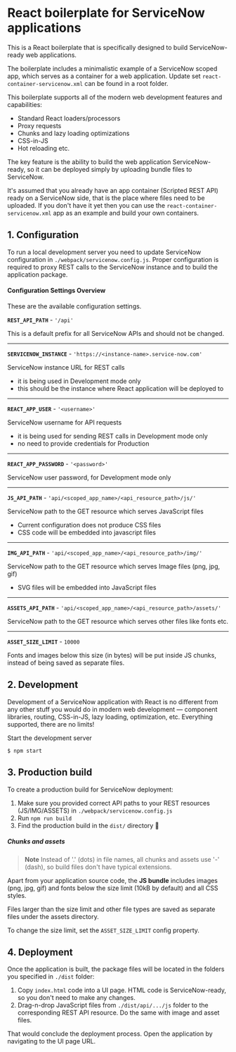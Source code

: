 # React boilerplate for ServiceNow applications

This is a React boilerplate that is specifically designed to build ServiceNow-ready web applications.

The boilerplate includes a minimalistic example of a ServiceNow scoped app, which serves as a container for a web application. Update set `react-container-servicenow.xml` can be found in a root folder.

This boilerplate supports all of the modern web development features and capabilities:

- Standard React loaders/processors
- Proxy requests
- Chunks and lazy loading optimizations
- CSS-in-JS
- Hot reloading etc.

The key feature is the ability to build the web application ServiceNow-ready, so it can be deployed simply by uploading bundle files to ServiceNow.

It's assumed that you already have an app container (Scripted REST API) ready on a ServiceNow side, that is the place where files need to be uploaded. If you don't have it yet then you can use the `react-container-servicenow.xml` app as an example and build your own containers.

## 1. Configuration

To run a local development server you need to update ServiceNow configuration in `./webpack/servicenow.config.js`. Proper configuration is required to proxy REST calls to the ServiceNow instance and to build the application package.

#### Configuration Settings Overview

These are the available configuration settings.

**`REST_API_PATH`** - `'/api'`

This is a default prefix for all ServiceNow APIs and should not be changed.

---

**`SERVICENOW_INSTANCE`** - `'https://<instance-name>.service-now.com'`

ServiceNow instance URL for REST calls

- it is being used in Development mode only
- this should be the instance where React application will be deployed to

---

**`REACT_APP_USER`** - `'<username>'`

ServiceNow username for API requests

- it is being used for sending REST calls in Development mode only
- no need to provide credentials for Production

---

**`REACT_APP_PASSWORD`** - `'<password>'`

ServiceNow user password, for Development mode only

---

**`JS_API_PATH`** - `'api/<scoped_app_name>/<api_resource_path>/js/'`

ServiceNow path to the GET resource which serves JavaScript files

- Current configuration does not produce CSS files
- CSS code will be embedded into javascript files

---

**`IMG_API_PATH`** - `'api/<scoped_app_name>/<api_resource_path>/img/'`

ServiceNow path to the GET resource which serves Image files (png, jpg, gif)

- SVG files will be embedded into JavaScript files

---

**`ASSETS_API_PATH`** - `'api/<scoped_app_name>/<api_resource_path>/assets/'`

ServiceNow path to the GET resource which serves other files like fonts etc.

---

**`ASSET_SIZE_LIMIT`** - `10000`

Fonts and images below this size (in bytes) will be put inside JS chunks, instead of being saved as separate files.

## 2. Development

Development of a ServiceNow application with React is no different from any other stuff you would do in modern web development — component libraries, routing, CSS-in-JS, lazy loading, optimization, etc. Everything supported, there are no limits!

Start the development server

```
$ npm start
```

## 3. Production build

To create a production build for ServiceNow deployment:

1. Make sure you provided correct API paths to your REST resources (JS/IMG/ASSETS) in `./webpack/servicenow.config.js`
2. Run `npm run build`
3. Find the production build in the `dist/` directory 🎉

##### Chunks and assets

> **Note** Instead of '.' (dots) in file names, all chunks and assets use '-' (dash), so build files don't have typical extensions.

Apart from your application source code, the **JS bundle** includes images (png, jpg, gif) and fonts below the size limit (10kB by default) and all CSS styles.

Files larger than the size limit and other file types are saved as separate files under the assets directory.

To change the size limit, set the `ASSET_SIZE_LIMIT` config property.

## 4. Deployment

Once the application is built, the package files will be located in the folders you specified in `./dist` folder:

1. Copy `index.html` code into a UI page. HTML code is ServiceNow-ready, so you don't need to make any changes.
2. Drag-n-drop JavaScript files from `./dist/api/.../js` folder to the corresponding REST API resource. Do the same with image and asset files.

That would conclude the deployment process. Open the application by navigating to the UI page URL.
